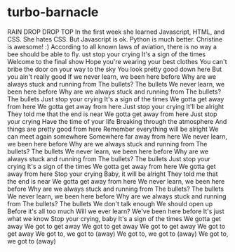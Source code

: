 # turbo-barnacle
RAIN DROP DROP TOP
In the first week she learned Javascript, HTML, and CSS.
She hates CSS.
But Javascript is ok.
Python is much better.
Christine is awesome! :)
According to all known laws of aviation, there is no way a bee should be able to fly.
ust stop your crying
It's a sign of the times
Welcome to the final show
Hope you're wearing your best clothes
You can't bribe the door on your way to the sky
You look pretty good down here
But you ain't really good
If we never learn, we been here before
Why are we always stuck and running from
The bullets?
The bullets
We never learn, we been here before
Why are we always stuck and running from
The bullets?
The bullets
Just stop your crying
It's a sign of the times
We gotta get away from here
We gotta get away from here
Just stop your crying
It'll be alright
They told me that the end is near
We gotta get away from here
Just stop your crying
Have the time of your life
Breaking through the atmosphere
And things are pretty good from here
Remember everything will be alright
We can meet again somewhere
Somewhere far away from here
We never learn, we been here before
Why are we always stuck and running from
The bullets?
The bullets
We never learn, we been here before
Why are we always stuck and running from
The bullets?
The bullets
Just stop your crying
It's a sign of the times
We gotta get away from here
We gotta get away from here
Stop your crying
Baby, it will be alright
They told me that the end is near
We gotta get away from here
We never learn, we been here before
Why are we always stuck and running from
The bullets?
The bullets
We never learn, we been here before
Why are we always stuck and running from
The bullets?
The bullets
We don't talk enough
We should open up
Before it's all too much
Will we ever learn?
We've been here before
It's just what we know
Stop your crying, baby
It's a sign of the times
We gotta get away
We got to get away
We got to get away
We got to get away
We got to get away
We got to, we got to (away)
We got to, we got to (away)
We got to, we got to (away)
